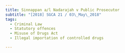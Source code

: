 ```yaml
---
title: Sinnappan a/l Nadarajah v Public Prosecutor 
subtitle: "[2018] SGCA 21 / 03\_May\_2018"
tags:
  - Criminal Law
  - Statutory offences
  - Misuse of Drugs Act
  - Illegal importation of controlled drugs

---
```


